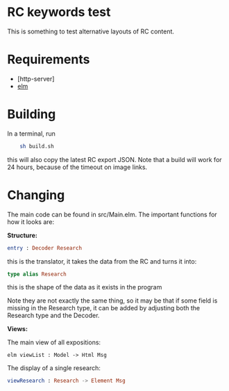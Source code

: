 # RC keywords test

This is something to test alternative layouts of RC content.

# Requirements

* [http-server]
* [elm](https://guide.elm-lang.org/install/elm.html)

# Building

In a terminal, run 

```bash
    sh build.sh
```

this will also copy the latest RC export JSON.
Note that a build will work for 24 hours, because of the timeout on image links.

# Changing

The main code can be found in src/Main.elm. The important functions for how it looks are:

__Structure:__

```elm 
entry : Decoder Research
```

this is the translator, it takes the data from the RC and turns it into:

```elm 
type alias Research
```

this is the shape of the data as it exists in the program 

Note they are not exactly the same thing, so it may be that if some field is missing in the Research type, it can be added by adjusting both the Research type and the Decoder.

__Views:__

The main view of all expositions:

```
elm viewList : Model -> Html Msg
```

The display of a single research:
```elm 
viewResearch : Research -> Element Msg
```


